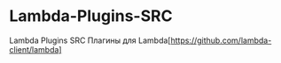 # Lambda-Plugins-SRC
Lambda Plugins SRC
Плагины для Lambda[https://github.com/lambda-client/lambda]
